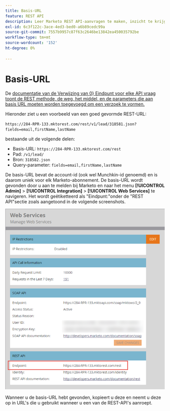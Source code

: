 ```yaml
---
title: Basis-URL
feature: REST API
description: Leer Marketo REST API-aanvragen te maken, inzicht te krijgen in de bronnen en parameters van het basis-URL-pad en uw unieke basis-URL te vinden.
exl-id: 6c3f122c-3ace-4ed3-bed0-a6b89cedc99a
source-git-commit: 7557b9957c87f63c2646be13842ea450035792be
workflow-type: tm+mt
source-wordcount: '152'
ht-degree: 0%

---
```


# Basis-URL

De [ documentatie van de Verwijzing van 0&rbrace; Eindpunt voor elke API vraag toont de REST methode, de weg, het middel, en de parameters die aan basis URL moeten worden toegevoegd om een verzoek te vormen.](endpoint-reference.md)

Hieronder ziet u een voorbeeld van een goed gevormde REST-URL:

`https://284-RPR-133.mktorest.com/rest/v1/lead/318581.json?fields=email,firstName,lastName`

bestaande uit de volgende delen:

- Basis-URL: `https://284-RPR-133.mktorest.com/rest`
- Pad: `/v1/lead/`
- Bron: `318582.json`
- Query-parameter: `fields=email,firstName,lastName`

De basis-URL bevat de account-id (ook wel Munchkin-id genoemd) en is daarom uniek voor elk Marketo-abonnement. De basis-URL wordt gevonden door u aan te melden bij Marketo en naar het menu **[!UICONTROL Admin]** > **[!UICONTROL Integration]** > **[!UICONTROL Web Services]** te navigeren. Het wordt geëtiketteerd als &quot;Eindpunt:&quot;onder de &quot;REST API&quot;sectie zoals aangetoond in de volgende screenshots.

![ Eindpunt van URL van de Basis van de Diensten van het Web ](assets/rest-api-base-url-web-services.png)

Wanneer u de basis-URL hebt gevonden, kopieert u deze en neemt u deze op in URL&#39;s die u gebruikt wanneer u een van de REST-API&#39;s aanroept.

